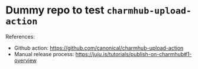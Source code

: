 # Dummy repo to test `charmhub-upload-action`

References:

- Github action: https://github.com/canonical/charmhub-upload-action
- Manual release process: https://juju.is/tutorials/publish-on-charmhub#1-overview
